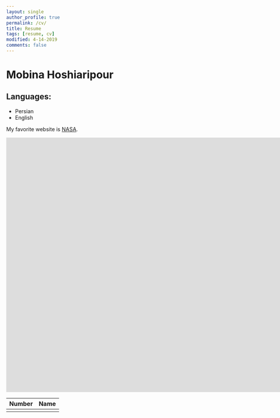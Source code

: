 ```yaml
---
layout: single
author_profile: true
permalink: /cv/
title: Resume
tags: [resume, cv]
modified: 4-14-2019
comments: false
---
```



# Mobina Hoshiaripour



## Languages:


- Persian
- English

My favorite website is [NASA]().







<iframe width="1691" height="680" src="https://www.youtube.com/embed/LOTtWzX3Wp4" title="The STRANGE Reason He's The World's Best Climber" frameborder="0" allow="accelerometer; autoplay; clipboard-write; encrypted-media; gyroscope; picture-in-picture" allowfullscreen></iframe>


|  Number | Name |
|---------|------|
|         |      |
